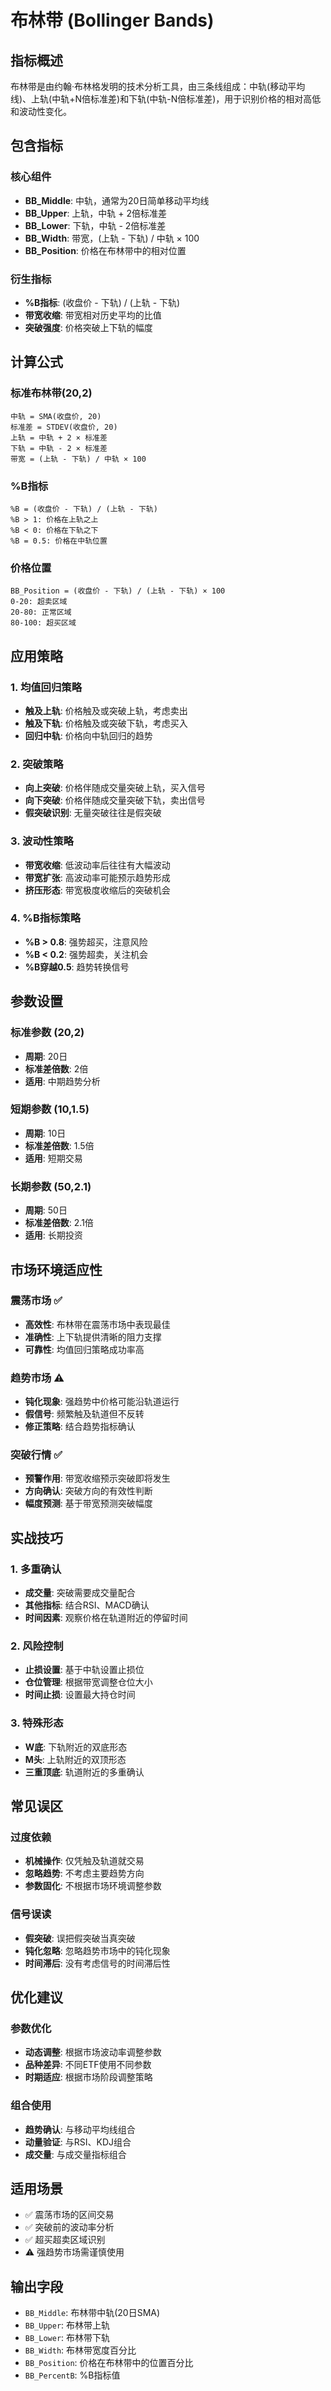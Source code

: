 # 布林带 (Bollinger Bands)

## 指标概述
布林带是由约翰·布林格发明的技术分析工具，由三条线组成：中轨(移动平均线)、上轨(中轨+N倍标准差)和下轨(中轨-N倍标准差)，用于识别价格的相对高低和波动性变化。

## 包含指标

### 核心组件
- **BB_Middle**: 中轨，通常为20日简单移动平均线
- **BB_Upper**: 上轨，中轨 + 2倍标准差
- **BB_Lower**: 下轨，中轨 - 2倍标准差
- **BB_Width**: 带宽，(上轨 - 下轨) / 中轨 × 100
- **BB_Position**: 价格在布林带中的相对位置

### 衍生指标
- **%B指标**: (收盘价 - 下轨) / (上轨 - 下轨)
- **带宽收缩**: 带宽相对历史平均的比值
- **突破强度**: 价格突破上下轨的幅度

## 计算公式

### 标准布林带(20,2)
```
中轨 = SMA(收盘价, 20)
标准差 = STDEV(收盘价, 20)
上轨 = 中轨 + 2 × 标准差
下轨 = 中轨 - 2 × 标准差
带宽 = (上轨 - 下轨) / 中轨 × 100
```

### %B指标
```
%B = (收盘价 - 下轨) / (上轨 - 下轨)
%B > 1: 价格在上轨之上
%B < 0: 价格在下轨之下
%B = 0.5: 价格在中轨位置
```

### 价格位置
```
BB_Position = (收盘价 - 下轨) / (上轨 - 下轨) × 100
0-20: 超卖区域
20-80: 正常区域  
80-100: 超买区域
```

## 应用策略

### 1. 均值回归策略
- **触及上轨**: 价格触及或突破上轨，考虑卖出
- **触及下轨**: 价格触及或突破下轨，考虑买入
- **回归中轨**: 价格向中轨回归的趋势

### 2. 突破策略
- **向上突破**: 价格伴随成交量突破上轨，买入信号
- **向下突破**: 价格伴随成交量突破下轨，卖出信号
- **假突破识别**: 无量突破往往是假突破

### 3. 波动性策略
- **带宽收缩**: 低波动率后往往有大幅波动
- **带宽扩张**: 高波动率可能预示趋势形成
- **挤压形态**: 带宽极度收缩后的突破机会

### 4. %B指标策略
- **%B > 0.8**: 强势超买，注意风险
- **%B < 0.2**: 强势超卖，关注机会
- **%B穿越0.5**: 趋势转换信号

## 参数设置

### 标准参数 (20,2)
- **周期**: 20日
- **标准差倍数**: 2倍
- **适用**: 中期趋势分析

### 短期参数 (10,1.5)
- **周期**: 10日
- **标准差倍数**: 1.5倍
- **适用**: 短期交易

### 长期参数 (50,2.1)
- **周期**: 50日
- **标准差倍数**: 2.1倍
- **适用**: 长期投资

## 市场环境适应性

### 震荡市场 ✅
- **高效性**: 布林带在震荡市场中表现最佳
- **准确性**: 上下轨提供清晰的阻力支撑
- **可靠性**: 均值回归策略成功率高

### 趋势市场 ⚠️
- **钝化现象**: 强趋势中价格可能沿轨道运行
- **假信号**: 频繁触及轨道但不反转
- **修正策略**: 结合趋势指标确认

### 突破行情 ✅
- **预警作用**: 带宽收缩预示突破即将发生
- **方向确认**: 突破方向的有效性判断
- **幅度预测**: 基于带宽预测突破幅度

## 实战技巧

### 1. 多重确认
- **成交量**: 突破需要成交量配合
- **其他指标**: 结合RSI、MACD确认
- **时间因素**: 观察价格在轨道附近的停留时间

### 2. 风险控制
- **止损设置**: 基于中轨设置止损位
- **仓位管理**: 根据带宽调整仓位大小
- **时间止损**: 设置最大持仓时间

### 3. 特殊形态
- **W底**: 下轨附近的双底形态
- **M头**: 上轨附近的双顶形态
- **三重顶底**: 轨道附近的多重确认

## 常见误区

### 过度依赖
- **机械操作**: 仅凭触及轨道就交易
- **忽略趋势**: 不考虑主要趋势方向
- **参数固化**: 不根据市场环境调整参数

### 信号误读
- **假突破**: 误把假突破当真突破
- **钝化忽略**: 忽略趋势市场中的钝化现象
- **时间滞后**: 没有考虑信号的时间滞后性

## 优化建议

### 参数优化
- **动态调整**: 根据市场波动率调整参数
- **品种差异**: 不同ETF使用不同参数
- **时期适应**: 根据市场阶段调整策略

### 组合使用
- **趋势确认**: 与移动平均线组合
- **动量验证**: 与RSI、KDJ组合
- **成交量**: 与成交量指标组合

## 适用场景
- ✅ 震荡市场的区间交易
- ✅ 突破前的波动率分析
- ✅ 超买超卖区域识别
- ⚠️ 强趋势市场需谨慎使用

## 输出字段
- `BB_Middle`: 布林带中轨(20日SMA)
- `BB_Upper`: 布林带上轨
- `BB_Lower`: 布林带下轨
- `BB_Width`: 布林带宽度百分比
- `BB_Position`: 价格在布林带中的位置百分比
- `BB_PercentB`: %B指标值 